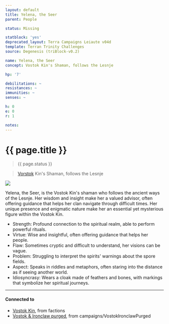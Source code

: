 ```yaml
---
layout: default
title: Yelena, the Seer
parent: People

status: Missing

statblock: 'yes'
deprecated_layout: Terra Campaigns Leiaute v04d
template: Terran Trinity Challenges
source: Degenesis (triBlock-v0.2)

name: Yelena, the Seer
concept: Vostok Kin's Shaman, follows the Lesnje

hp: '7'

debilitations: ~
resistances: ~
immunities: ~
senses: ~

h: 0
e: 0
r: 1

notes: 
---
```


# {{ page.title }}

> {{ page.status }}

> [Vorstok](../factions/Vorstok.md) Kin's Shaman, follows the Lesnje

![](https://i.imgur.com/J9KPAaO.png)

Yelena, the Seer, is the Vostok Kin's shaman who follows the ancient ways of the Lesnje. Her wisdom and insight make her a valued advisor, often offering guidance that helps her clan navigate through difficult times. Her unique presence and enigmatic nature make her an essential yet mysterious figure within the Vostok Kin.

- Strength: Profound connection to the spiritual realm, able to perform powerful rituals.
- Virtue: Wise and insightful, often offering guidance that helps her people.
- Flaw: Sometimes cryptic and difficult to understand, her visions can be vague.
- Problem: Struggling to interpret the spirits' warnings about the spore fields.
- Aspect: Speaks in riddles and metaphors, often staring into the distance as if seeing another world.
- Idiosyncrasy: Wears a cloak made of feathers and bones, with markings that symbolize her spiritual journeys.

---
#### Connected to

<!-- QueryToSerialize: LIST without ID "["+ title + "](https://terra-campaigns.github.io/"+ regexreplace(file.path, ".md", "") + ")" + ", from " + regexreplace(file.folder, "degenesis/", "") FROM ([[]]) OR outgoing([[]]) WHERE file.name != this.file.name SORT file.folder DESC -->
<!-- SerializedQuery: LIST without ID "["+ title + "](https://terra-campaigns.github.io/"+ regexreplace(file.path, ".md", "") + ")" + ", from " + regexreplace(file.folder, "degenesis/", "") FROM ([[]]) OR outgoing([[]]) WHERE file.name != this.file.name SORT file.folder DESC -->
- [Vostok Kin](https://terra-campaigns.github.io/degenesis/factions/Vorstok), from factions
- [Vostok & Ironclaw purged](https://terra-campaigns.github.io/degenesis/campaigns/VostokIronclawPurged/index), from campaigns/VostokIronclawPurged
<!-- SerializedQuery END -->


